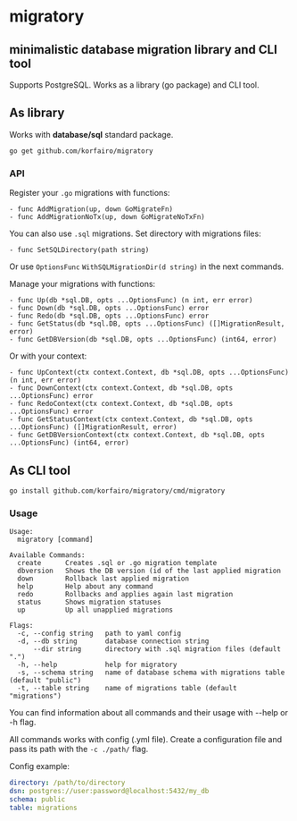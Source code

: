# migratory
## minimalistic database migration library and CLI tool

Supports PostgreSQL. Works as a library (go package) and CLI tool.

## As library

Works with **database/sql** standard package.

```shell
go get github.com/korfairo/migratory
```

### API

Register your `.go` migrations with functions:
```
- func AddMigration(up, down GoMigrateFn)
- func AddMigrationNoTx(up, down GoMigrateNoTxFn)
````
You can also use `.sql` migrations. Set directory with migrations files:

```
- func SetSQLDirectory(path string)
```

Or use `OptionsFunc` `WithSQLMigrationDir(d string)` in the next commands.

Manage your migrations with functions:

```
- func Up(db *sql.DB, opts ...OptionsFunc) (n int, err error)
- func Down(db *sql.DB, opts ...OptionsFunc) error
- func Redo(db *sql.DB, opts ...OptionsFunc) error
- func GetStatus(db *sql.DB, opts ...OptionsFunc) ([]MigrationResult, error)
- func GetDBVersion(db *sql.DB, opts ...OptionsFunc) (int64, error)
```

Or with your context:

```
- func UpContext(ctx context.Context, db *sql.DB, opts ...OptionsFunc) (n int, err error)
- func DownContext(ctx context.Context, db *sql.DB, opts ...OptionsFunc) error
- func RedoContext(ctx context.Context, db *sql.DB, opts ...OptionsFunc) error
- func GetStatusContext(ctx context.Context, db *sql.DB, opts ...OptionsFunc) ([]MigrationResult, error)
- func GetDBVersionContext(ctx context.Context, db *sql.DB, opts ...OptionsFunc) (int64, error)
```

## As CLI tool

```shell
go install github.com/korfairo/migratory/cmd/migratory
```

### Usage

```
Usage:
  migratory [command]

Available Commands:
  create      Creates .sql or .go migration template
  dbversion   Shows the DB version (id of the last applied migration
  down        Rollback last applied migration
  help        Help about any command
  redo        Rollbacks and applies again last migration
  status      Shows migration statuses
  up          Up all unapplied migrations

Flags:
  -c, --config string   path to yaml config
  -d, --db string       database connection string
      --dir string      directory with .sql migration files (default ".")
  -h, --help            help for migratory
  -s, --schema string   name of database schema with migrations table (default "public")
  -t, --table string    name of migrations table (default "migrations")
```

You can find information about all commands and their usage with --help or -h flag.

All commands works with config (.yml file). Create a configuration file and pass its path with the `-c ./path/` flag.

Config example:
```yaml
directory: /path/to/directory
dsn: postgres://user:password@localhost:5432/my_db
schema: public
table: migrations
```